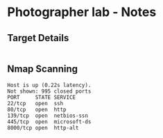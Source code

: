 # Photographer lab - Notes

## Target Details
```

```

## Nmap Scanning 
```
Host is up (0.22s latency).
Not shown: 995 closed ports
PORT     STATE SERVICE
22/tcp   open  ssh
80/tcp   open  http
139/tcp  open  netbios-ssn
445/tcp  open  microsoft-ds
8000/tcp open  http-alt
```